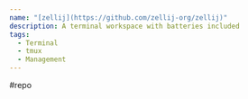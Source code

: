 ```yaml
---
name: "[zellij](https://github.com/zellij-org/zellij)"
description: A terminal workspace with batteries included
tags:
  - Terminal
  - tmux
  - Management
---
```

#repo
